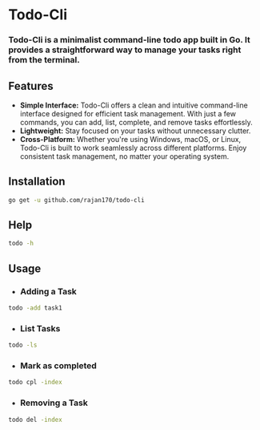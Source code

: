 # **Todo-Cli**

### Todo-Cli is a minimalist command-line todo app built in Go. It provides a straightforward way to manage your tasks right from the terminal.

## Features

- **Simple Interface:** Todo-Cli offers a clean and intuitive command-line interface designed for efficient task management. With just a few commands, you can add, list, complete, and remove tasks effortlessly.
- **Lightweight:** Stay focused on your tasks without unnecessary clutter.
- **Cross-Platform:** Whether you're using Windows, macOS, or Linux, Todo-Cli is built to work seamlessly across different platforms. Enjoy consistent task management, no matter your operating system.

## Installation

```bash
go get -u github.com/rajan170/todo-cli
```

## Help

```bash
todo -h
```

## Usage

- ### Adding a Task

```bash
todo -add task1
```

- ### List Tasks

```bash
todo -ls
```

- ### Mark as completed

```bash
todo cpl -index
```

- ### Removing a Task

```bash
todo del -index
```
